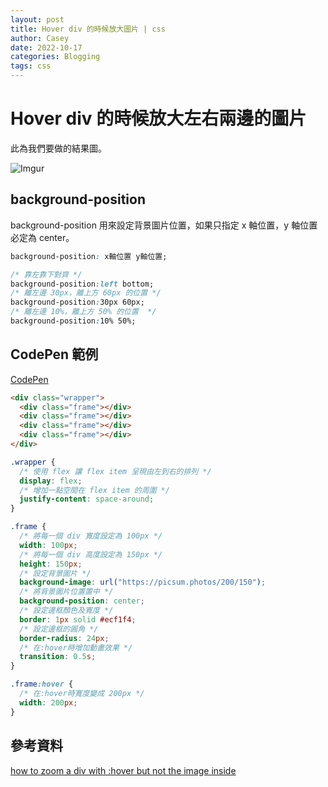 ```yaml
---
layout: post
title: Hover div 的時候放大圖片 | css
author: Casey
date: 2022-10-17
categories: Blogging
tags: css
---
```


# Hover div 的時候放大左右兩邊的圖片

此為我們要做的結果圖。

![Imgur](https://i.imgur.com/JyJAMJJ.gif)

## background-position

background-position 用來設定背景圖片位置，如果只指定 x 軸位置，y 軸位置必定為 center。

```css
background-position: x軸位置 y軸位置;
```

```css
/* 靠左靠下對齊 */
background-position:left bottom;　
/* 離左邊 30px，離上方 60px 的位置 */
background-position:30px 60px;　
/* 離左邊 10%，離上方 50% 的位置  */
background-position:10% 50%;　
```

## CodePen 範例

[CodePen](https://codepen.io/iosum/pen/dyeLEEb?editors=1100)

```html
<div class="wrapper">
  <div class="frame"></div>
  <div class="frame"></div>
  <div class="frame"></div>
  <div class="frame"></div>
</div>
```

```css
.wrapper {
  /* 使用 flex 讓 flex item 呈現由左到右的排列 */
  display: flex;
  /* 增加一點空間在 flex item 的周圍 */
  justify-content: space-around;
}

.frame {
  /* 將每一個 div 寬度設定為 100px */
  width: 100px;
  /* 將每一個 div 高度設定為 150px */
  height: 150px;
  /* 設定背景圖片 */
  background-image: url("https://picsum.photos/200/150");
  /* 將背景圖片位置置中 */
  background-position: center;
  /* 設定邊框顏色及寬度 */
  border: 1px solid #ecf1f4;
  /* 設定邊框的圓角 */
  border-radius: 24px;
  /* 在:hover時增加動畫效果 */
  transition: 0.5s;
}

.frame:hover {
  /* 在:hover時寬度變成 200px */
  width: 200px;
}
```

## 參考資料

[how to zoom a div with :hover but not the image inside](https://stackoverflow.com/questions/74105081/how-to-zoom-a-div-with-hover-but-not-the-image-inside)
